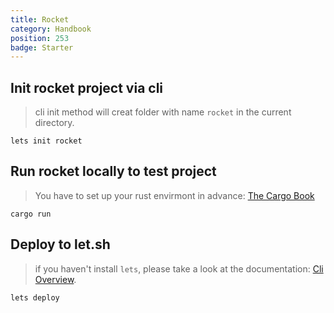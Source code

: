 ```yaml
---
title: Rocket
category: Handbook
position: 253
badge: Starter
---
```


## Init rocket project via cli

> cli init method will creat folder with name `rocket` in the current directory.

```shell
lets init rocket
```

## Run rocket locally to test project

> You have to set up your rust envirmont in advance: [The Cargo Book](https://doc.rust-lang.org/cargo/getting-started/installation.html)

```shell
cargo run
```

## Deploy to let.sh

> if you haven't install `lets`, please take a look at the documentation: [Cli Overview](/cli/overview).

```shell
lets deploy
```
